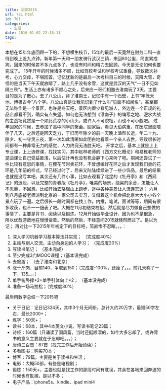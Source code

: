 ```yaml
---
title: 回顾2015
url: 781.html
id: 781
categories:
  - 生活
date: 2016-01-02 22:18:11
tags:
---
```


本想在15年年底回顾一下的，不想横生枝节，15年的最后一天竟然在财务二科一直待到晚上近九点钟。新年第一天和一朋友骑行武汉三镇，来回80公里，简直累成狗，回来的时候差不多九点多了，也没有时间和精力去回顾。今天是无论如何也要完成了。 15年开年的时候诸多不顺，比如驾校考试和学校考试重叠，导致数次补考，心力交瘁，不堪回首。记忆犹新的是最后一次考科目三的时候，天降大雪，奇怪的是当天下午天就放晴了，路上几乎没有余雪，这就是武汉的天气“一日不见如隔三秋”。生活上亦有诸多不顺心之处，后来应一哥们相邀去淮南玩了3天，主要目的是为了散心，去了八公山，拜了淮南王，记忆中有一个石壁，上书“牢笼天地、博极古今”八个字。八公山真是让我见识到了什么叫“见面不如闻名”，甚至都无法称作是一个景区，也许是冬天吧，景区内很少看见游人，外边连一个正规的礼品店都看不到，确实有点失望。如何也无法想到《淮南子》的编写之地、淝水大战的主战场竟然是一个如此荒凉的小山头，或许人不可貌相，山也不可小觑吧。 过年回家的时候，去参加了高中同学的聚会。回家后，看见大伯病重，在医院里面陪伴了几天，之后还是回天乏力，于旧历年除夕的前一天晚上溘然长逝，年二十九、除夕、初一守灵三夜，第一次如此清晰如此明白地看着一个亲人去世，导致很长时间都有一种非常无力的感觉，人力终究无法胜天吧。 开学之后，基本上就是上上专业课，上上选修课，找找实习。其中赵林老师的《西方文化概论》和易栋老师的昆曲课让自己受益匪浅，以后估计再也没有机会静下心来听了吧。期间还尝试了一件比较有意思的事情，在樱花节时卖花环，不曾想编好花环之后才发现我们卖的花环是几年前的样式，早已经过时了，后来又陆陆续续进了一些小饰品，最后的结果也就是没亏本吧。其余还有几件小事，比如去观看了北昆的《牡丹亭》和《西厢记》的选段，以及完整的青春版《牡丹亭》，唯美的场景，绕梁的余音，怎能让人不思量，不回想。比如开始去珞珈山上跑步，途中各种美景让人流连忘返； 六月到八月底被老师派到北京的一家公司去实习，又借着这个机会把北京大大小小各个景点玩了一遍。之后很长一段时间都在找工作，内推，笔试，面试等等，期间有很多收获，也不一一细表了吧。大概在11月初结束校招，然后就是尽力做自己想做的事情了，主要是背书、阅读以及锻炼。12月开始做毕业设计，因为也不是很急，所以优哉游哉地在慢慢做着。然后的然后，不经意间2015就倏然而过了。是以为记； 再对比一下2015年年初定下的目标吧，简直惨不忍睹。。。：

1.  深入学习机器学习基本算法并实现； （完成度40%）
2.  主动与别人交流，主动向身边的人学习； （完成度20%）
3.  写读书笔记； （基本完成）
4.  至少完成3门MOOC课程；（基本没完成）
5.  去旅游； （去了淮南和北京）
6.  涨十斤肉，目前140，争取到150；（完成度-100%，还瘦了。。。前几天称了一下，135。。。）
7.  单手俯卧撑\*2+单手引体向上\*2； （基本没完成）
8.  准备一场马拉松；（完成度30%）

最后用数字总结一下2015吧

*   关于日记：记日记324天，其中3个月无间断，总计大约20万字，最短50字左右，最长2000+；
*   练字：50天+；
*   读书：68本，其中4本英文小说，写读书笔记23篇；
*   诗经：160篇（只诵读了国风篇，当时还挺顺溜的，如今大多忘却了，或许背书的意义主要就在于忘却吧。。。）；
*   唐诗三百首：87首（找完工作后开始诵读）；
*   多看图书：购买70本；
*   博客：79篇，主要是关于读书和生活；
*   电影：大概50部，有些是电视剧；
*   锻炼：150天+，主要也就是找工作的那段时间有耽误，其余在各地来回奔波的时候也有耽搁，是以不多；
*   电子产品：iphone5s、kindle、ipad mini4